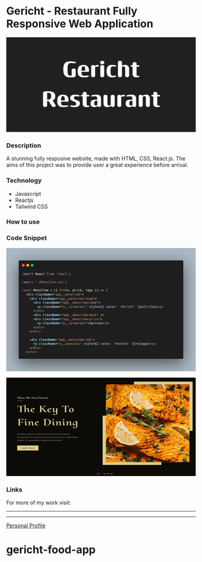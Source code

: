 # Gericht - Restaurant Fully Responsive Web Application

![banner](/images/Gericht_Restaurant.png)

### Description

A stunning fully resposive website, made with HTML, CSS, React.js. The aims of this project was to provide user a great experience before arrival.

### Technology

- Javascript
- Reactjs
- Tailwind CSS

### How to use

### Code Snippet

![code snippet](images/gericht_carbon.png)

![code snippet](images/gericht2.png)

### Links

For more of my work visit:

---

---

[Personal Profile](https://perrellshaw.netlify.app/)

# gericht-food-app
